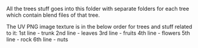All the trees stuff goes into this folder with separate folders for each tree which contain blend files of that tree.

The UV PNG image texture is in the below order for trees and stuff related to it:
1st line - trunk
2nd line - leaves
3rd line - fruits
4th line - flowers
5th line - rock
6th line - nuts